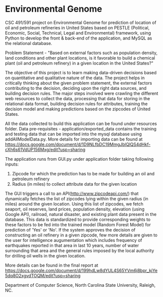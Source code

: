 # Environmental Genome

CSC 491/591 project on Environmental Genome for prediction of location of oil and petroleum refineries in United States based on PESTLE (Political, Economic, Social, Technical, Legal and Environmental) framework, using Python to develop the front & back-end of the application, and MySQL as the relational database.

Problem Statement - "Based on external factors such as population density, land conditions and other plant locations, is it favorable to build a chemical plant (oil and petroleum refinery) in a given location in the United States?"

The objective of this project is to learn making data-driven decisions based on quantitative and qualitative nature of the data. The project helps in critically thinking about the given problem statement, the external factors contributing to the decision, deciding upon the right data sources, and building decision rules. The major steps involved were crawling the different web resources to collect the data, processing that data for storing in the relational data format, building decision rules for attributes, training the decision model and making predictions based on the zipcodes of United States.

All the data collected to build this application can be found under resources folder.
Data pre-requisites - application/exported_data contains the training and testing data that can be imported into the mysql database using addAllModelData.py. More details for importing data can be found at https://docs.google.com/document/d/1D9NLfbDC19MmgJblQlQS4dHkf-cXh6s61VdUP156Mxg/edit?usp=sharing

The application runs from GUI.py under application folder taking following inputs:
1. Zipcode for which the prediction has to be made for building an oil and petroleum refinery
2. Radius (in miles) to collect attribute data for the given location

The GUI triggers a call to an API(http://www.zipcodeapi.com/) that dynamically fetches the list of zipcodes lying within the given radius (in miles) around the given location. Using this list of zipcodes, we fetch seaport, oil reserves, land prices, population density, elevation (using Google API), railroad, natural disaster, and existing plant data present in the database. This data is standardized to provide corresponding weights to these factors to be fed into the trained model (Random Forest Model) for prediction of 'Yes' or 'No'. If the system approves the decision of constructing an oil refinery in a given zipcode, few more details are given to the user for intelligence augumentation which includes frequency of earthquakes reported in that area in last 10 years, number of water surrounding that area and the general rules imposed by the local authority for drilling oil wells in the given location.

More details can be found in the final report at https://docs.google.com/document/d/199hdLw8dYUL4S65YVm6j8bpr_kjYe5dq8O2xgvdTOQM/edit?usp=sharing



Department of Computer Science,
North Carolina State University,
Raleigh, NC.




